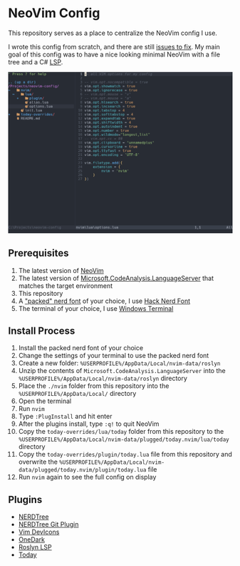 # NeoVim Config
This repository serves as a place to centralize the NeoVim config I use.

I wrote this config from scratch, and there are still [issues to fix](https://github.com/evangipson/neovim-config/issues). My main goal of this config was to have a nice looking minimal NeoVim with a file tree and a C# [LSP](https://neovim.io/doc/user/lsp.html).

![Screenshot of my NeoVim config](./neovim-screenshot.png)

## Prerequisites
1. The latest version of [NeoVim](https://neovim.io/)
1. The latest version of [Microsoft.CodeAnalysis.LanguageServer](https://dev.azure.com/azure-public/vside/_artifacts/feed/vs-impl) that matches the target environment
1. This repository
1. A ["packed" nerd font](https://www.nerdfonts.com/font-downloads) of your choice, I use [Hack Nerd Font](https://github.com/ryanoasis/nerd-fonts/releases/download/v3.3.0/Hack.zip)
1. The terminal of your choice, I use [Windows Terminal](https://learn.microsoft.com/en-us/windows/terminal/)

## Install Process
1. Install the packed nerd font of your choice
1. Change the settings of your terminal to use the packed nerd font
1. Create a new folder: `%USERPROFILE%/AppData/Local/nvim-data/roslyn`
1. Unzip the contents of `Microsoft.CodeAnalysis.LanguageServer` into the `%USERPROFILE%/AppData/Local/nvim-data/roslyn` directory
1. Place the `./nvim` folder from this repository into the `%USERPROFILE%/AppData/Local/` directory
1. Open the terminal
1. Run `nvim`
1. Type `:PlugInstall` and hit enter
1. After the plugins install, type `:q!` to quit NeoVim
1. Copy the `today-overrides/lua/today` folder from this repository to the `%USERPROFILE%/AppData/Local/nvim-data/plugged/today.nvim/lua/today` directory
1. Copy the `today-overrides/plugin/today.lua` file from this repository and overwrite the `%USERPROFILE%/AppData/Local/nvim-data/plugged/today.nvim/plugin/today.lua` file
1. Run `nvim` again to see the full config on display

## Plugins
- [NERDTree](https://github.com/preservim/nerdtree)
- [NERDTree Git Plugin](https://github.com/Xuyuanp/nerdtree-git-plugin)
- [Vim DevIcons](https://github.com/ryanoasis/vim-devicons)
- [OneDark](https://github.com/navarasu/onedark.nvim)
- [Roslyn LSP](https://github.com/seblj/roslyn.nvim)
- [Today](https://github.com/VVoruganti/today.nvim)
